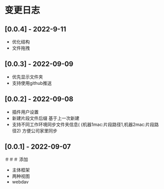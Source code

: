 # 变更日志

## [0.0.4] - 2022-9-11

- 优化结构
- 文件拖拽

## [0.0.3] - 2022-09-09

- 优先显示文件夹
- 支持使用github推送

## [0.0.2] - 2022-09-08

- 插件用户设置
- 新建片段文件后缀 基于上一次新建
- 支持不同工作环境同步文件夹信息(  {机器1mac:片段路径1,机器2mac:片段路径2) 方便公司家里同步


## [0.0.1] - 2022-09-07
＃＃＃ 添加
- 主体框架
- 两种视图
- webdav
